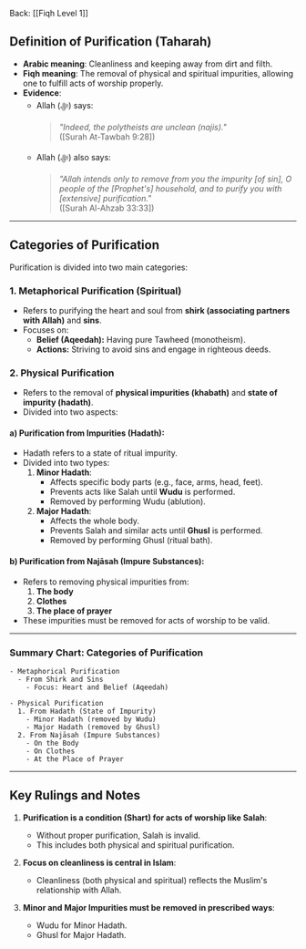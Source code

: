 Back: [[Fiqh Level 1]]

## **Definition of Purification (Taharah)**
- **Arabic meaning**: Cleanliness and keeping away from dirt and filth.  
- **Fiqh meaning**: The removal of physical and spiritual impurities, allowing one to fulfill acts of worship properly.  
- **Evidence**:  
  - Allah (ﷻ) says:  
    > _"Indeed, the polytheists are unclean (najis)."_  
    ([Surah At-Tawbah 9:28])  
  - Allah (ﷻ) also says:  
    > _"Allah intends only to remove from you the impurity [of sin], O people of the [Prophet's] household, and to purify you with [extensive] purification."_  
    ([Surah Al-Ahzab 33:33])  

---

## **Categories of Purification**
Purification is divided into two main categories:

### **1. Metaphorical Purification (Spiritual)**
- Refers to purifying the heart and soul from **shirk (associating partners with Allah)** and **sins**.
- Focuses on:  
  - **Belief (Aqeedah):** Having pure Tawheed (monotheism).  
  - **Actions:** Striving to avoid sins and engage in righteous deeds.  

### **2. Physical Purification**
- Refers to the removal of **physical impurities (khabath)** and **state of impurity (hadath)**.  
- Divided into two aspects:  

#### **a) Purification from Impurities (Hadath):**
- Hadath refers to a state of ritual impurity.
- Divided into two types:  
  1. **Minor Hadath**:  
     - Affects specific body parts (e.g., face, arms, head, feet).  
     - Prevents acts like Salah until **Wudu** is performed.  
     - Removed by performing Wudu (ablution).  
  2. **Major Hadath**:  
     - Affects the whole body.  
     - Prevents Salah and similar acts until **Ghusl** is performed.  
     - Removed by performing Ghusl (ritual bath).  

#### **b) Purification from Najāsah (Impure Substances):**
- Refers to removing physical impurities from:  
  1. **The body**  
  2. **Clothes**  
  3. **The place of prayer**  
- These impurities must be removed for acts of worship to be valid.

---

### **Summary Chart: Categories of Purification**

```plaintext
- Metaphorical Purification
  - From Shirk and Sins
    - Focus: Heart and Belief (Aqeedah)
    
- Physical Purification
  1. From Hadath (State of Impurity)
    - Minor Hadath (removed by Wudu)
    - Major Hadath (removed by Ghusl)
  2. From Najāsah (Impure Substances)
    - On the Body
    - On Clothes
    - At the Place of Prayer
```

---

## **Key Rulings and Notes**
1. **Purification is a condition (Shart) for acts of worship like Salah**:  
   - Without proper purification, Salah is invalid.  
   - This includes both physical and spiritual purification.  

2. **Focus on cleanliness is central in Islam**:  
   - Cleanliness (both physical and spiritual) reflects the Muslim's relationship with Allah.  

3. **Minor and Major Impurities must be removed in prescribed ways**:  
   - Wudu for Minor Hadath.  
   - Ghusl for Major Hadath.  
